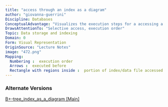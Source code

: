 ```yaml
---
title: "access through an index as a diagram"
author: "giovanna-guerrini"
Discipline: Databases
ConceptualAdvantage: "Visualizes the execution steps for a accessing a data file through an index"
DrawsAttentionTo: "Selective access, execution order"
Topic: Data storage and indexing
Domain: 0
Form: Visual Representation
OriginSource: "Lecture Notes"
image: "472.png"
Mapping:
  Numbering :  execution order
  Arrows :  executed before
  Rectangle with regions inside :  portion of index/data file accessed
---
```

### Alternate Versions
<a href="/nms/B+-tree_index_as_a_diagram.html">B+-tree_index_as_a_diagram [Main]</a>
